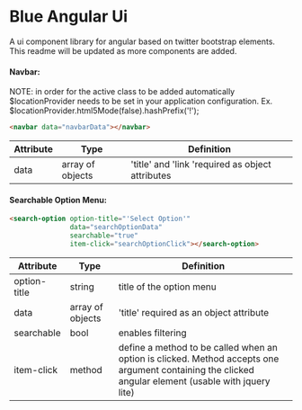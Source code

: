 Blue Angular Ui
=============

A ui component library for angular based on twitter bootstrap elements.
This readme will be updated as more components are added.

#### Navbar:
NOTE: in order for the active class to be added automatically $locationProvider needs to be set in your application configuration.
Ex. $locationProvider.html5Mode(false).hashPrefix('!');

```HTML
<navbar data="navbarData"></navbar>
```

| Attribute  | Type | Definition
| ------------- | ------------- | ------------- |
| data  | array of objects  | 'title' and 'link 'required as object attributes |

#### Searchable Option Menu:

```HTML
<search-option option-title="'Select Option'"
               data="searchOptionData"
               searchable="true"
               item-click="searchOptionClick"></search-option>
```

| Attribute  | Type | Definition
| ------------- | ------------- | ------------- |
| option-title  | string  | title of the option menu |
| data  | array of objects  | 'title' required as an object attribute |
| searchable  | bool  | enables filtering |
| item-click  | method  | define a method to be called when an option is clicked. Method accepts one argument containing the clicked angular element (usable with jquery lite) |
